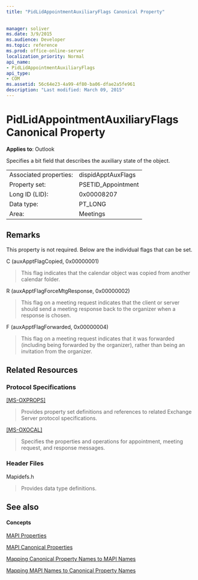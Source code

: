 ```yaml
---
title: "PidLidAppointmentAuxiliaryFlags Canonical Property"
 
 
manager: soliver
ms.date: 3/9/2015
ms.audience: Developer
ms.topic: reference
ms.prod: office-online-server
localization_priority: Normal
api_name:
- PidLidAppointmentAuxiliaryFlags
api_type:
- COM
ms.assetid: 56c64e23-4a99-4f80-ba06-dfae2a5fe961
description: "Last modified: March 09, 2015"
---
```


# PidLidAppointmentAuxiliaryFlags Canonical Property

  
  
**Applies to**: Outlook 
  
Specifies a bit field that describes the auxiliary state of the object.
  
|||
|:-----|:-----|
|Associated properties:  <br/> |dispidApptAuxFlags  <br/> |
|Property set:  <br/> |PSETID_Appointment  <br/> |
|Long ID (LID):  <br/> |0x00008207  <br/> |
|Data type:  <br/> |PT_LONG  <br/> |
|Area:  <br/> |Meetings  <br/> |
   
## Remarks

This property is not required. Below are the individual flags that can be set.
  
C (auxApptFlagCopied, 0x00000001)
  
> This flag indicates that the calendar object was copied from another calendar folder.
    
R (auxApptFlagForceMtgResponse, 0x00000002)
  
> This flag on a meeting request indicates that the client or server should send a meeting response back to the organizer when a response is chosen.
    
F (auxApptFlagForwarded, 0x00000004)
  
> This flag on a meeting request indicates that it was forwarded (including being forwarded by the organizer), rather than being an invitation from the organizer.
    
## Related Resources

### Protocol Specifications

[[MS-OXPROPS]](http://msdn.microsoft.com/library/f6ab1613-aefe-447d-a49c-18217230b148%28Office.15%29.aspx)
  
> Provides property set definitions and references to related Exchange Server protocol specifications.
    
[[MS-OXOCAL]](http://msdn.microsoft.com/library/09861fde-c8e4-4028-9346-e7c214cfdba1%28Office.15%29.aspx)
  
> Specifies the properties and operations for appointment, meeting request, and response messages.
    
### Header Files

Mapidefs.h
  
> Provides data type definitions.
    
## See also

#### Concepts

[MAPI Properties](mapi-properties.md)
  
[MAPI Canonical Properties](mapi-canonical-properties.md)
  
[Mapping Canonical Property Names to MAPI Names](mapping-canonical-property-names-to-mapi-names.md)
  
[Mapping MAPI Names to Canonical Property Names](mapping-mapi-names-to-canonical-property-names.md)

